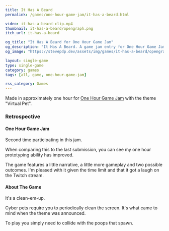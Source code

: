 ```yaml
---
title: It Has A Beard
permalink: /games/one-hour-game-jam/it-has-a-beard.html

video: it-has-a-beard-clip.mp4
thumbnail: it-has-a-beard/opengraph.png
itch_url: it-has-a-beard

og_title: "It Has A Beard for One Hour Game Jam"
og_description: "It Has A Beard. A game jam entry for One Hour Game Jam"
og_image: "https://stevepdp.dev/assets/img/games/it-has-a-beard/opengraph.png"

layout: single-game
type: single-game
category: games
tags: [all, game, one-hour-game-jam]

rss_category: Games
---
```


Made in approximately one hour for <a href="https://onehourgamejam.com/?page=jam&jam=326" rel="noopener" target="_blank">One Hour Game Jam</a> with the theme "Virtual Pet".

### Retrospective

#### One Hour Game Jam
Second time participating in this jam.

When comparing this to the last submission, you can see my one hour prototyping ability has improved.

The game features a little narrative, a little more gameplay and two possible outcomes. I'm pleased with it given the time limit and that it got a laugh on the Twitch stream.


#### About The Game

It's a clean-em-up.

Cyber pets require you to periodically clean the screen. It's what came to mind when the theme was announced.

To play you simply need to collide with the poops that spawn.